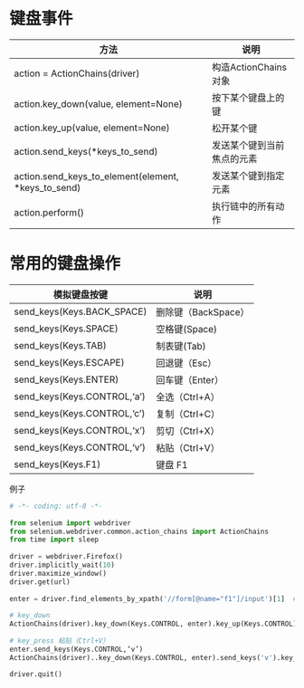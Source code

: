 # 键盘事件

| 方法                                              | 说明                     |
| --------------------------------------------------- | -------------------------- |
| action = ActionChains(driver)                       | 构造ActionChains对象   |
| action.key_down(value, element=None)                | 按下某个键盘上的键 |
| action.key_up(value, element=None)                  | 松开某个键            |
| action.send_keys(*keys_to_send)                     | 发送某个键到当前焦点的元素 |
| action.send_keys_to_element(element, *keys_to_send) | 发送某个键到指定元素 |
| action.perform()                                    | 执行链中的所有动作 |

# 常用的键盘操作

| 模拟键盘按键          | 说明              |
| --------------------------- | ------------------- |
| send_keys(Keys.BACK_SPACE)  | 删除键（BackSpace） |
| send_keys(Keys.SPACE)       | 空格键(Space)    |
| send_keys(Keys.TAB)         | 制表键(Tab)      |
| send_keys(Keys.ESCAPE)      | 回退键（Esc）  |
| send_keys(Keys.ENTER)       | 回车键（Enter） |
| send_keys(Keys.CONTROL,‘a’) | 全选（Ctrl+A）  |
| send_keys(Keys.CONTROL,‘c’) | 复制（Ctrl+C）  |
| send_keys(Keys.CONTROL,‘x’) | 剪切（Ctrl+X）  |
| send_keys(Keys.CONTROL,‘v’) | 粘贴（Ctrl+V）  |
| send_keys(Keys.F1)          | 键盘 F1           |

例子
```py
# -*- coding: utf-8 -*-
​
from selenium import webdriver
from selenium.webdriver.common.action_chains import ActionChains
from time import sleep
​
driver = webdriver.Firefox()
driver.implicitly_wait(10)
driver.maximize_window()
driver.get(url)
​
enter = driver.find_elements_by_xpath('//form[@name="f1"]/input')[1]  # 输入框
​
# key_down
ActionChains(driver).key_down(Keys.CONTROL, enter).key_up(Keys.CONTROL).perform()
​
# key_press 粘贴（Ctrl+V）
enter.send_keys(Keys.CONTROL,‘v’)
ActionChains(driver)..key_down(Keys.CONTROL, enter).send_keys('v').key_up(Keys.CONTROL).perform()  # ctrl+v

driver.quit()
```

